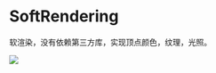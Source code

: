 # SoftRendering
软渲染，没有依赖第三方库，实现顶点颜色，纹理，光照。

![](https://github.com/huanzai/SoftRendering/blob/master/images/20160801092732440.png)
